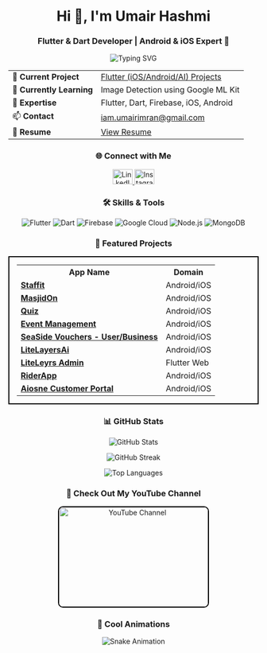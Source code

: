 <h1 align="center">Hi 👋, I'm Umair Hashmi</h1>
<h3 align="center">Flutter & Dart Developer | Android & iOS Expert 🚀</h3>

<p align="center">
  <img src="https://readme-typing-svg.herokuapp.com?font=Fira+Code&size=25&duration=3000&pause=1000&color=00FF00&center=true&vCenter=true&width=435&lines=Welcome+to+my+GitHub+Profile!; Flutter+%7C+Dart+%7C+ Firebase+%7C+AI" alt="Typing SVG" />
</p>

<table align="center">
  <tr>
    <td>🔭 <strong>Current Project</strong></td>
    <td><a href="https://github.com/Umaiir11" target="_blank">Flutter (iOS/Android/AI) Projects</a></td>
  </tr>
  <tr>
    <td>🌱 <strong>Currently Learning</strong></td>
    <td>Image Detection using Google ML Kit</td>
  </tr>
  <tr>
    <td>💬 <strong>Expertise</strong></td>
    <td>Flutter, Dart, Firebase, iOS, Android</td>
  </tr>
  <tr>
    <td>📫 <strong>Contact</strong></td>
    <td><a href="mailto:iam.umairimran@gmail.com">iam.umairimran@gmail.com</a></td>
  </tr>
  <tr>
    <td>📄 <strong>Resume</strong></td>
    <td><a href="https://drive.google.com/file/d/1ZeBnL0Lc9WqcnDBuujcCpIshkZhGoNse/view?usp=drive_link" target="_blank">View Resume</a></td>
  </tr>
</table>

<h3 align="center">🌐 Connect with Me</h3>
<p align="center">
  <a href="https://www.linkedin.com/in/umair-hashmi/" target="_blank">
    <img src="https://raw.githubusercontent.com/rahuldkjain/github-profile-readme-generator/master/src/images/icons/Social/linked-in-alt.svg" alt="LinkedIn" height="30" width="40"/>
  </a>
  <a href="https://instagram.com/umair.hashmiii" target="_blank">
    <img src="https://raw.githubusercontent.com/rahuldkjain/github-profile-readme-generator/master/src/images/icons/Social/instagram.svg" alt="Instagram" height="30" width="40"/>
  </a>
</p>

<h3 align="center">🛠️ Skills & Tools</h3>
<p align="center">
  <img src="https://img.shields.io/badge/Flutter-02569B?style=for-the-badge&logo=flutter&logoColor=white" alt="Flutter"/>
  <img src="https://img.shields.io/badge/Dart-0175C2?style=for-the-badge&logo=dart&logoColor=white" alt="Dart"/>
  <img src="https://img.shields.io/badge/Firebase-FFCA28?style=for-the-badge&logo=firebase&logoColor=black" alt="Firebase"/>
  <img src="https://img.shields.io/badge/Google_Cloud-4285F4?style=for-the-badge&logo=google-cloud&logoColor=white" alt="Google Cloud"/>
  <img src="https://img.shields.io/badge/Node.js-339933?style=for-the-badge&logo=node.js&logoColor=white" alt="Node.js"/>
  <img src="https://img.shields.io/badge/MongoDB-47A248?style=for-the-badge&logo=mongodb&logoColor=white" alt="MongoDB"/>
</p>

<h3 align="center">💼 Featured Projects</h3>
<table align="center" width="80%" style="border: 2px solid black; padding: 15px;">
  <tr>
    <th>App Name</th>
    <th>Domain</th>
  </tr>
  <tr>
    <td><a href="https://www.linkedin.com/in/umair-hashmi/" target="_blank"><strong>Staffit</strong></a></td>
    <td>Android/iOS</td>
  </tr>
  <tr>
    <td><a href="https://www.linkedin.com/in/umair-hashmi/" target="_blank"><strong>MasjidOn</strong></a></td>
    <td>Android/iOS</td>
  </tr>
  <tr>
    <td><a href="https://www.linkedin.com/in/umair-hashmi/" target="_blank"><strong>Quiz</strong></a></td>
    <td>Android/iOS</td>
  </tr>
  <tr>
    <td><a href="http://www.umair.com" target="_blank"><strong>Event Management</strong></a></td>
    <td>Android/iOS</td>
  </tr>
  <tr>
    <td><a href="http://www.umair.com" target="_blank"><strong>SeaSide Vouchers - User/Business</strong></a></td>
    <td>Android/iOS</td>
  </tr>
  <tr>
    <td><a href="https://www.linkedin.com/in/umair-hashmi/" target="_blank"><strong>LiteLayersAi</strong></a></td>
    <td>Android/iOS</td>
  </tr>
  <tr>
    <td><a href="https://www.linkedin.com/in/umair-hashmi/" target="_blank"><strong>LiteLeyrs Admin</strong></a></td>
    <td>Flutter Web</td>
  </tr>
  <tr>
    <td><a href="https://www.linkedin.com/in/umair-hashmi/" target="_blank"><strong>RiderApp</strong></a></td>
    <td>Android/iOS</td>
  </tr>
  <tr>
    <td><a href="https://www.linkedin.com/in/umair-hashmi/" target="_blank"><strong>Aiosne Customer Portal</strong></a></td>
    <td>Android/iOS</td>
  </tr>
</table>

<h3 align="center">📊 GitHub Stats</h3>
<p align="center">
  <img src="https://github-readme-stats.vercel.app/api?username=umaiir11&show_icons=true&theme=radical" alt="GitHub Stats" />
</p>
<p align="center">
  <img src="https://github-readme-streak-stats.herokuapp.com/?user=umaiir11&theme=radical" alt="GitHub Streak" />
</p>
<p align="center">
  <img src="https://github-readme-stats.vercel.app/api/top-langs?username=umaiir11&show_icons=true&theme=radical&layout=compact" alt="Top Languages" />
</p>

<h3 align="center">🎥 Check Out My YouTube Channel</h3>
<div align="center">
  <a href="https://www.youtube.com/@umairhashmiii" target="_blank">
    <img src="https://img.freepik.com/premium-photo/youtube-logo-neon-rgb-gradient-neon-youtube-logo-border-isolated-dark-background-with-blue-shadow-colorful-night-fantasy-3d-render-illustration-image_181020-3116.jpg?w=1060" alt="YouTube Channel" width="300" height="200" style="border: 2px solid black; border-radius: 10px;"/>
  </a>
</div>

<h3 align="center">🌟 Cool Animations</h3>
<p align="center">
  <img src="https://github.com/umaiir11/umaiir11/blob/output/github-contribution-grid-snake.svg" alt="Snake Animation" />
</p>
